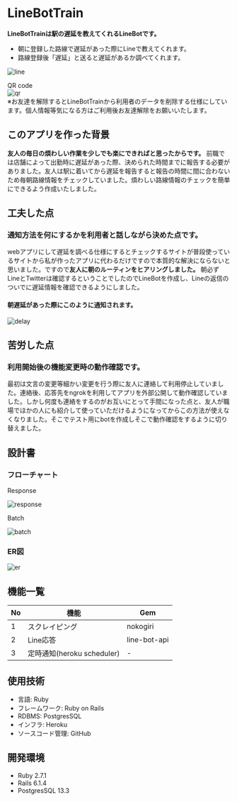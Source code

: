 # LineBotTrain

**LineBotTrainは駅の遅延を教えてくれるLineBotです。**

- 朝に登録した路線で遅延があった際にLineで教えてくれます。
- 路線登録後「遅延」と送ると遅延があるか調べてくれます。

![line](public/img/use_gif.gif)  

QR code  
![qr](public/img/qr.png)  
※お友達を解除するとLineBotTrainから利用者のデータを削除する仕様にしています。個人情報等気になる方はご利用後お友達解除をお願いいたします。

## このアプリを作った背景

**友人の毎日の煩わしい作業を少しでも楽にできればと思ったからです。** 前職では店舗によって出勤時に遅延があった際、決められた時間までに報告する必要がありました。友人は駅に着いてから遅延を報告すると報告の時間に間に合わないため毎朝路線情報をチェックしていました。煩わしい路線情報のチェックを簡単にできるよう作成いたしました。

## 工夫した点

### 通知方法を何にするかを利用者と話しながら決めた点です。

webアプリにして遅延を調べる仕様にするとチェックするサイトが普段使っているサイトから私が作ったアプリに代わるだけですので本質的な解決にならないと思いました。ですので**友人に朝のルーティンをヒアリングしました。** 朝必ずLineとTwitterは確認するということでしたのでLineBotを作成し、Lineの返信のついでに遅延情報を確認できるようにしました。

#### 朝遅延があった際にこのように通知されます。

![delay](public/img/delay.jpg)

## 苦労した点

### 利用開始後の機能変更時の動作確認です。

最初は文言の変更等細かい変更を行う際に友人に連絡して利用停止していました。連絡後、応答先をngrokを利用してアプリを外部公開して動作確認していました。しかし何度も連絡をするのがお互いにとって手間になった点と、友人が職場でほかの人にも紹介して使っていただけるようになってからこの方法が使えなくなりました。そこでテスト用にbotを作成しそこで動作確認をするように切り替えました。

## 設計書

### フローチャート

Response

![response](public/img/response.png)

Batch

![batch](public/img/batch.png)

### ER図

![er](public/img/er.png)

## 機能一覧

| No | 機能                       | Gem          |
| -- | --                         | --           |
| 1  | スクレイピング             | nokogiri     |
| 2  | Line応答                   | line-bot-api |
| 3  | 定時通知(heroku scheduler) | -            |

## 使用技術

- 言語: Ruby
- フレームワーク: Ruby on Rails
- RDBMS: PostgresSQL
- インフラ: Heroku
- ソースコード管理: GitHub


## 開発環境

- Ruby 2.7.1
- Rails 6.1.4
- PostgresSQL 13.3

